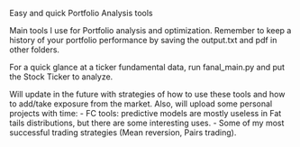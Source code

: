 Easy and quick Portfolio Analysis tools

Main tools I use for Portfolio analysis and optimization.
Remember to keep a history of your portfolio performance by saving the output.txt and pdf in other folders.

For a quick glance at a ticker fundamental data, run fanal_main.py and put the Stock Ticker to analyze.


Will update in the future with strategies of how to use these tools and how to add/take exposure from the market.
Also, will upload some personal projects with time:
    - FC tools: predictive models are mostly useless in Fat tails distributions, but there are some interesting uses.
    - Some of my most successful trading strategies (Mean reversion, Pairs trading).